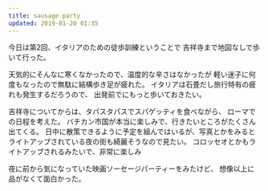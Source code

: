 ```yaml
---
title: sausage party
updated: 2019-01-20 01:35
---
```


今日は第2回、イタリアのための徒歩訓練ということで
吉祥寺まで地図なしで歩いて行った。

天気的にそんなに寒くなかったので、温度的な辛さはなかったが
軽い迷子に何度もなったので無駄に結構歩き足が疲れた。
イタリアは石畳だし旅行特有の疲れも発生するだろうので、
出発前でにもっと歩いておきたい。

吉祥寺についてからは、タパスタパスでスパゲッティを食べながら、
ローマでの日程を考えた。
バチカン市国が本当に楽しみで、行きたいところがたくさん出てくる。
日中に散策できるように予定を組んではいるが、写真とかをみると
ライトアップされている夜の街も綺麗そうなので見たい。
コロッセオとかもライトアップされるみたいで、非常に楽しみ


夜に前から気になっていた映画ソーセージパーティーをみたけど、
想像以上に品がなくて面白かった。
